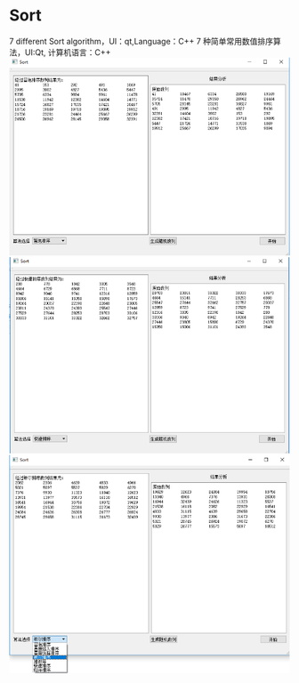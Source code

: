 # Sort
 7 different Sort algorithm，UI：qt,Language：C++
  7 种简单常用数值排序算法，UI:Qt, 计算机语言：C++
  ![images](http://github.com/Tomlk/Sort/raw/master/images/img1.png)
    ![images](http://github.com/Tomlk/Sort/raw/master/images/img2.png)
      ![images](http://github.com/Tomlk/Sort/raw/master/images/img3.png)

